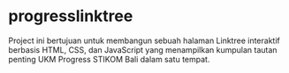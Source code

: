# progresslinktree
Project ini bertujuan untuk membangun sebuah halaman Linktree interaktif berbasis HTML, CSS, dan JavaScript yang menampilkan kumpulan tautan penting UKM Progress STIKOM Bali dalam satu tempat.
